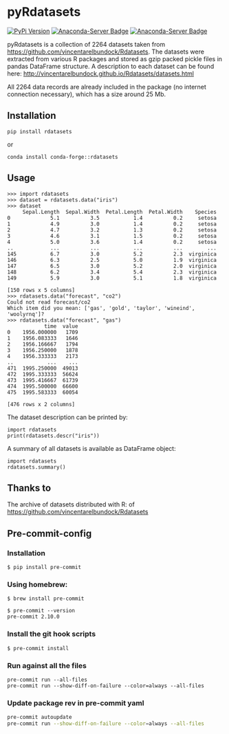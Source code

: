 # pyRdatasets
[![PyPi Version](https://img.shields.io/pypi/v/rdatasets.svg)](https://pypi.python.org/pypi/rdatasets/)
[![Anaconda-Server Badge](https://anaconda.org/conda-forge/rdatasets/badges/version.svg)](https://anaconda.org/conda-forge/rdatasets)
[![Anaconda-Server Badge](https://anaconda.org/conda-forge/rdatasets/badges/downloads.svg)](https://anaconda.org/conda-forge/rdatasets)

pyRdatasets is a collection of 2264 datasets taken from https://github.com/vincentarelbundock/Rdatasets.
The datasets were extracted from various R packages and stored as gzip packed pickle files in pandas DataFrame structure.
A description to each dataset can be found here: http://vincentarelbundock.github.io/Rdatasets/datasets.html


All 2264 data records are already included in the package (no internet connection necessary), which has a size around 25 Mb.

## Installation
```
pip install rdatasets
```
or
```
conda install conda-forge::rdatasets
```

## Usage

```
>>> import rdatasets
>>> dataset = rdatasets.data("iris")
>>> dataset
     Sepal.Length  Sepal.Width  Petal.Length  Petal.Width    Species
0             5.1          3.5           1.4          0.2     setosa
1             4.9          3.0           1.4          0.2     setosa
2             4.7          3.2           1.3          0.2     setosa
3             4.6          3.1           1.5          0.2     setosa
4             5.0          3.6           1.4          0.2     setosa
..            ...          ...           ...          ...        ...
145           6.7          3.0           5.2          2.3  virginica
146           6.3          2.5           5.0          1.9  virginica
147           6.5          3.0           5.2          2.0  virginica
148           6.2          3.4           5.4          2.3  virginica
149           5.9          3.0           5.1          1.8  virginica

[150 rows x 5 columns]
>>> rdatasets.data("forecast", "co2")
Could not read forecast/co2
Which item did you mean: ['gas', 'gold', 'taylor', 'wineind', 'woolyrnq']?
>>> rdatasets.data("forecast", "gas")
            time  value
0    1956.000000   1709
1    1956.083333   1646
2    1956.166667   1794
3    1956.250000   1878
4    1956.333333   2173
..           ...    ...
471  1995.250000  49013
472  1995.333333  56624
473  1995.416667  61739
474  1995.500000  66600
475  1995.583333  60054

[476 rows x 2 columns]
```

The dataset description can be printed by:
```
import rdatasets
print(rdatasets.descr("iris"))
```
A summary of all datasets is available as DataFrame object:
```
import rdatasets
rdatasets.summary()
```

## Thanks to
The archive of datasets distributed with R: of https://github.com/vincentarelbundock/Rdatasets


## Pre-commit-config

### Installation

```
$ pip install pre-commit
```

### Using homebrew:
```
$ brew install pre-commit
```

```
$ pre-commit --version
pre-commit 2.10.0
```

### Install the git hook scripts

```
$ pre-commit install
```

### Run against all the files
```
pre-commit run --all-files
pre-commit run --show-diff-on-failure --color=always --all-files
```

### Update package rev in pre-commit yaml
```bash
pre-commit autoupdate
pre-commit run --show-diff-on-failure --color=always --all-files
```
